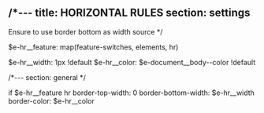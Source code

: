 /*---
title: HORIZONTAL RULES
section: settings
---
Ensure to use border bottom as width source
*/

$e-hr__feature: map(feature-switches, elements, hr)

$e-hr__width: 1px !default
$e-hr__color: $e-document__body--color !default

/*---
section: general
*/

if $e-hr__feature
  hr
    border-top-width: 0
    border-bottom-width: $e-hr__width
    border-color: $e-hr__color
